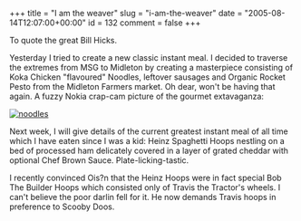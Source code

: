 +++
title = "I am the weaver"
slug = "i-am-the-weaver"
date = "2005-08-14T12:07:00+00:00"
id = 132
comment = false
+++

To quote the great Bill Hicks.

Yesterday I tried to create a new classic instant meal. I decided to traverse the extremes from MSG to Midleton by creating a masterpiece consisting of Koka Chicken "flavoured" Noodles, leftover sausages and Organic Rocket Pesto from the Midleton Farmers market. Oh dear, won't be having that again. A fuzzy Nokia crap-cam picture of the gourmet extavaganza:

[![noodles](http://photos21.flickr.com/33867746_eb14c76efc_m.jpg)](http://www.flickr.com/photos/bandon1/33867746/ "Photo Sharing")

Next week, I will give details of the current greatest instant meal of all time which I have eaten since I was a kid: Heinz Spaghetti Hoops nestling on a bed of processed ham delicately covered in a layer of grated cheddar with optional Chef Brown Sauce. Plate-licking-tastic.

I recently convinced Ois?n that the Heinz Hoops were in fact special Bob The Builder Hoops which consisted only of Travis the Tractor's wheels. I can't believe the poor darlin fell for it. He now demands Travis hoops in preference to Scooby Doos.
